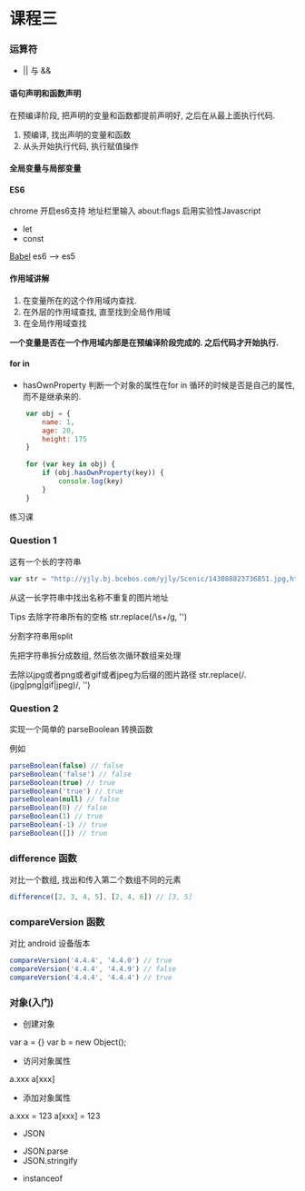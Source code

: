 课程三
==========

### 运算符

+ || 与 &&

#### 语句声明和函数声明

在预编译阶段, 把声明的变量和函数都提前声明好, 之后在从最上面执行代码.

1. 预编译, 找出声明的变量和函数
2. 从头开始执行代码, 执行赋值操作

#### 全局变量与局部变量

#### ES6

chrome 开启es6支持
地址栏里输入 about:flags
启用实验性Javascript

+ let
+ const

[Babel](https://babeljs.io/) es6 --> es5

#### 作用域讲解

1. 在变量所在的这个作用域内查找.
2. 在外层的作用域查找, 直至找到全局作用域
3. 在全局作用域查找

**一个变量是否在一个作用域内部是在预编译阶段完成的. 之后代码才开始执行.**

#### for in 

+ hasOwnProperty 判断一个对象的属性在for in 循环的时候是否是自己的属性,而不是继承来的.

```javascript
    var obj = {
        name: 1,
        age: 20,
        height: 175
    }
    
    for (var key in obj) {
        if (obj.hasOwnProperty(key)) {
            console.log(key)
        }
    }
```

练习课

### Question 1

这有一个长的字符串

```javascript
var str = "http://yjly.bj.bcebos.com/yjly/Scenic/143088823736851.jpg,http://yjly.bj.bcebos.com/yjly/Scenic/143088823739481.jpg,http://yjly.bj.bcebos.com/yjly/Scenic/143088823739695.jpg, http://yjly.bj.bcebos.com/yjly/Scenic/143088823739695@2x.jpg, http://yjly.bj.bcebos.com/yjly/Scenic/143088823739481@3x.jpg, http://yjly.bj.bcebos.com/yjly/Scenic/143088888739695@2x.jpeg"
```

从这一长字符串中找出名称不重复的图片地址

Tips
去除字符串所有的空格
str.replace(/\s+/g, '')

分割字符串用split

先把字符串拆分成数组, 然后依次循环数组来处理



去除以jpg或者png或者gif或者jpeg为后缀的图片路径
str.replace(/\.(jpg|png|gif|jpeg)/, '')


### Question 2
实现一个简单的 parseBoolean 转换函数

例如

```javascript
parseBoolean(false) // false
parseBoolean('false') // false
parseBoolean(true) // true
parseBoolean('true') // true
parseBoolean(null) // false
parseBoolean(0) // false
parseBoolean(1) // true
parseBoolean(-1) // true
parseBoolean([]) // true
```

### difference 函数
对比一个数组, 找出和传入第二个数组不同的元素

```javascript
difference([2, 3, 4, 5], [2, 4, 6]) // [3, 5]
```

### compareVersion 函数
对比 android 设备版本

```javascript
compareVersion('4.4.4', '4.4.0') // true
compareVersion('4.4.4', '4.4.9') // false
compareVersion('4.4.4', '4.4.4') // true
```


### 对象(入门)

+ 创建对象

var a = {}
var b = new Object();

+ 访问对象属性

a.xxx
a[xxx]

+ 添加对象属性

a.xxx = 123
a[xxx] = 123

+ JSON

- JSON.parse
- JSON.stringify

+ instanceof

